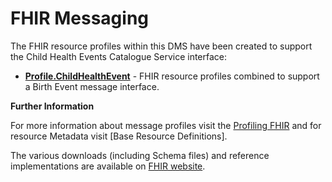 # FHIR Messaging #

The FHIR resource profiles within this DMS have been created to support the Child Health Events Catalogue Service interface:

 - **[Profile.ChildHealthEvent]** - FHIR resource profiles combined to support a Birth Event message interface.

**Further Information**

For more information about message profiles visit the [Profiling FHIR] and for resource Metadata visit [Base Resource Definitions].

The various downloads (including Schema files) and reference implementations are available on [FHIR website]. 
 

[Profile.BirthEvent]: ../Profile.BirthEvent/Profile.BirthEvent.html
[Profile.ChildHealthEvent]: ../Profile.ChildHealthEvent/Profile.ChildHealthEvent.html
[Profiling FHIR]: http://hl7.org/fhir/profiling.html
[FHIR website]: http://hl7.org/fhir/index.html